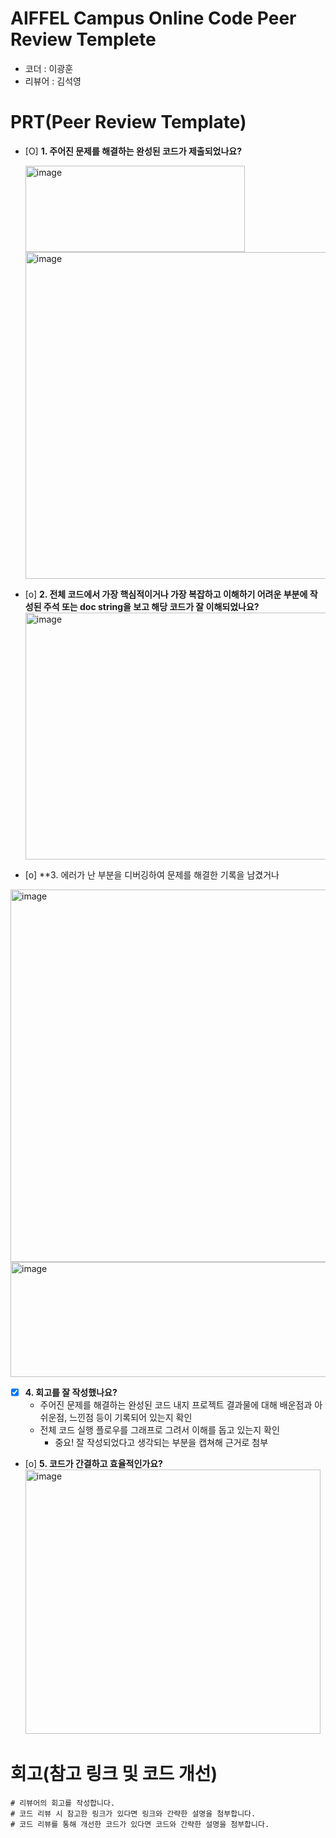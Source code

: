# AIFFEL Campus Online Code Peer Review Templete
- 코더 : 이광훈
- 리뷰어 : 김석영


# PRT(Peer Review Template)
- [O]  **1. 주어진 문제를 해결하는 완성된 코드가 제출되었나요?**
     
    <img width="351" height="138" alt="image" src="https://github.com/user-attachments/assets/61b97ae2-2689-4975-920e-084c4afaa6fb" />
    <img width="810" height="523" alt="image" src="https://github.com/user-attachments/assets/ee1f1e22-ef3f-4236-b039-1dbe9ccbd562" />

    
- [o]  **2. 전체 코드에서 가장 핵심적이거나 가장 복잡하고 이해하기 어려운 부분에 작성된 
주석 또는 doc string을 보고 해당 코드가 잘 이해되었나요?**
   <img width="680" height="395" alt="image" src="https://github.com/user-attachments/assets/54084b00-3c33-474c-8bd5-1cd8d86337ac" />

        
- [o]  **3. 에러가 난 부분을 디버깅하여 문제를 해결한 기록을 남겼거나
<img width="933" height="596" alt="image" src="https://github.com/user-attachments/assets/f2cde200-6a63-482e-b912-9480a2d2000c" />
<img width="511" height="184" alt="image" src="https://github.com/user-attachments/assets/38b9c5f0-691a-4bf4-bc8b-ca54c433d9ca" />

        
- [x]  **4. 회고를 잘 작성했나요?**
    - 주어진 문제를 해결하는 완성된 코드 내지 프로젝트 결과물에 대해
    배운점과 아쉬운점, 느낀점 등이 기록되어 있는지 확인
    - 전체 코드 실행 플로우를 그래프로 그려서 이해를 돕고 있는지 확인
        - 중요! 잘 작성되었다고 생각되는 부분을 캡쳐해 근거로 첨부
        
- [o]  **5. 코드가 간결하고 효율적인가요?**
  <img width="472" height="423" alt="image" src="https://github.com/user-attachments/assets/a36f5198-a067-4b8c-9b82-b224d97665cd" />


# 회고(참고 링크 및 코드 개선)
```
# 리뷰어의 회고를 작성합니다.
# 코드 리뷰 시 참고한 링크가 있다면 링크와 간략한 설명을 첨부합니다.
# 코드 리뷰를 통해 개선한 코드가 있다면 코드와 간략한 설명을 첨부합니다.
```

